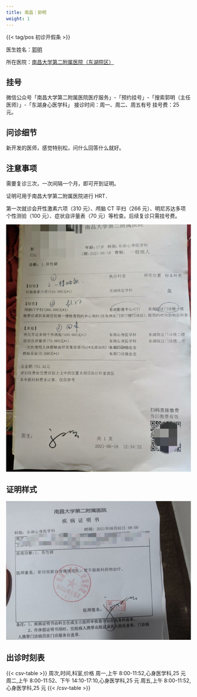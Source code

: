 ```yaml
---
title: 南昌｜郭明
weight: 1
---
```


{{< tag/pos 初诊开假条 >}}

医生姓名：[郭明](https://www.haodf.com/doctor/281543.html)

所在医院：[南昌大学第二附属医院（东湖院区）](https://amap.com/place/B031702VZZ)

## 挂号

微信公众号「南昌大学第二附属医院医疗服务」-「预约挂号」-「搜索郭明（主任医师）」-「东湖身心医学科」
接诊时间：周一、周二、周五有号
挂号费：25 元。

## 问诊细节

新开发的医师，感觉特别松，问什么回答什么就好。

## 注意事项

需要复诊三次，一次间隔一个月，即可开到证明。

证明可用于南昌大学第二附属医院进行 HRT．

第一次就诊会开性激素六项（310 元）、颅脑 CT 平扫（266 元）、明尼苏达多项个性测验（100 元）、症状自评量表（70 元）等检查。后续复诊只需挂号费。

![病历](record.jpg)

## 证明样式

![证明](proof.jpg)

## 出诊时刻表

{{< csv-table >}}
周次,时间,科室,价格
周一,上午 8:00-11:52,心身医学科,25 元
周二,上午 8:00-11:52、下午 14:10-17:10,心身医学科,25 元
周五,上午 8:00-11:52,心身医学科,25 元
{{< /csv-table >}}
